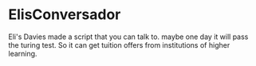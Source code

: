 ElisConversador
===============

Eli's Davies made a script that you can talk to.  maybe one day it will pass the turing test. So it can get tuition offers from institutions of higher learning.
